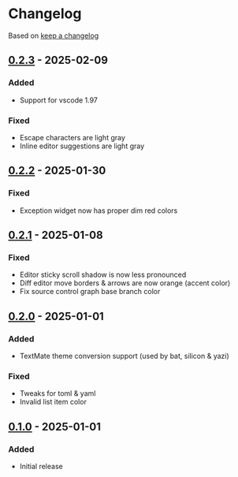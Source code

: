 # Changelog

Based on [keep a changelog](http://keepachangelog.com/)

## [0.2.3] - 2025-02-09

### Added

- Support for vscode 1.97

### Fixed

- Escape characters are light gray
- Inline editor suggestions are light gray

## [0.2.2] - 2025-01-30

### Fixed

- Exception widget now has proper dim red colors

## [0.2.1] - 2025-01-08

### Fixed

- Editor sticky scroll shadow is now less pronounced
- Diff editor move borders & arrows are now orange (accent color)
- Fix source control graph base branch color

## [0.2.0] - 2025-01-01

### Added

- TextMate theme conversion support (used by bat, silicon & yazi)

### Fixed

- Tweaks for toml & yaml
- Invalid list item color

## [0.1.0] - 2025-01-01

### Added

- Initial release

[0.2.3]: https://github.com/GrzegorzKozub/gruvbox-material-flat/compare/v0.2.2...v0.2.3
[0.2.2]: https://github.com/GrzegorzKozub/gruvbox-material-flat/compare/v0.2.1...v0.2.2
[0.2.1]: https://github.com/GrzegorzKozub/gruvbox-material-flat/compare/v0.2.0...v0.2.1
[0.2.0]: https://github.com/GrzegorzKozub/gruvbox-material-flat/compare/v0.1.0...v0.2.0
[0.1.0]: https://github.com/GrzegorzKozub/gruvbox-material-flat/releases/tag/v0.1.0

